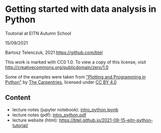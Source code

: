 # Getting started with data analysis in Python

Toutorial at EITN Autumn School

15/09/2021

Bartosz Telenczuk, 2021
https://github.com/btel

This work is marked with CC0 1.0. To view a copy of this license, visit http://creativecommons.org/publicdomain/zero/1.0


Some of the examples were taken from ["Plotting and Programming in Python"](http://swcarpentry.github.io/python-novice-gapminder/index.html) by [The Carpentries](https://carpentries.org/), licensed under [CC BY 4.0](https://creativecommons.org/licenses/by/4.0/)

## Content

* lecture notes (jupyter notebook): [intro_python.ipynb](intro_python.ipynb)
* lecture notes (pdf): [intro_python.pdf](intro_python.pdf)
* lecture website (html): https://btel.github.io/2021-09-15-eitn-python-tutorial/
